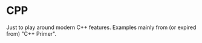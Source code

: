 # CPP

Just to play around modern C++ features. Examples mainly from (or expired from) "C++ Primer".
